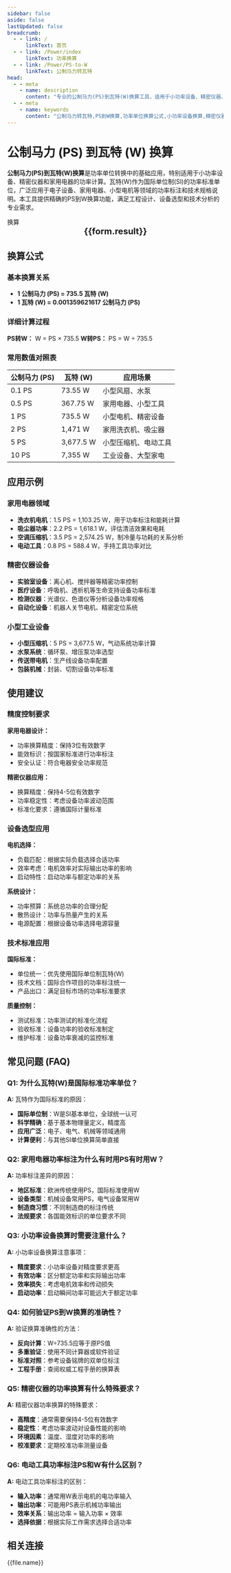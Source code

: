 ```yaml
---
sidebar: false
aside: false
lastUpdated: false
breadcrumb:
  - - link: /
      linkText: 首页
  - - link: /Power/index
      linkText: 功率换算
  - - link: /Power/PS-to-W
      linkText: 公制马力转瓦特
head:
  - - meta
    - name: description
      content: "专业的公制马力(PS)到瓦特(W)换算工具，适用于小功率设备、精密仪器、家用电器等功率计算，提供精确的换算公式和工程应用指导。"
  - - meta
    - name: keywords
      content: "公制马力转瓦特,PS到W换算,功率单位换算公式,小功率设备换算,精密仪器功率,家用电器功率,电机功率计算,瓦特功率单位,国际标准功率单位"
---
```

# 公制马力 (PS) 到瓦特 (W) 换算

**公制马力(PS)到瓦特(W)换算**是功率单位转换中的基础应用，特别适用于小功率设备、精密仪器和家用电器的功率计算。瓦特(W)作为国际单位制(SI)的功率标准单位，广泛应用于电子设备、家用电器、小型电机等领域的功率标注和技术规格说明。本工具提供精确的PS到W换算功能，满足工程设计、设备选型和技术分析的专业需求。

<script setup>
import { onMounted,reactive,inject ,ref  } from 'vue'
import { NButton,NForm ,NFormItem,NInput,NInputNumber,NSelect,NCard,useMessage ,NGrid ,NGi } from 'naive-ui'
import { defineClientComponent } from 'vitepress'
import { Power } from '../files';
const convert = inject('convert')
const seoKey = [
  '公制马力转瓦特', 'PS到W换算', '小功率设备换算', '精密仪器功率',
  '家用电器功率', '电机功率计算', '瓦特功率单位', '国际标准功率单位',
  '功率单位换算公式', '电子设备功率', '小型电机功率', '设备功率标注'
];
const options =  [
  { "label": "公制马力 (PS)","value": "PS" },
  { "label": "瓦特 (W)","value": "W" }
];
const formRef = ref(null);
const rules = {
  number:{
    required: true,
    type: 'number',
    trigger: "blur",
    message: '请输入数字'
  },
  to:{
    required: true,
    trigger: "select",
    message: '请选择转换单位'
  },
  from:{
    required: true,
    trigger: "select",
    message: '请选择原始单位'
  }
}
const form = reactive({
  number:null,
  to:'',
  from:'',
  result:'',
  title:'公制马力转瓦特',
})
const convertHandler = (e) => {
   e.preventDefault();
  formRef.value?.validate((errors)=>{
    if (!errors) {
      form.result = `${form.number}${form.from} = ${convert(form.number).from(form.from).to(form.to)}${form.to}`
    }
  })
}
</script>

<n-card title="公制马力(PS)到瓦特(W)换算器" embedded :bordered="false" hoverable>
  <n-form size="large" :model="form" ref='formRef' :rules="rules">
    <n-form-item label="数值"  path="number">
      <n-input-number size="large" style="width:100%" :min="0" v-model:value="form.number"   placeholder="请输入要换算的数值" />
    </n-form-item>
    <n-form-item label="从" path="from">
      <n-select  size="large" :options="options" v-model:value="form.from" placeholder="请选择原始单位" />
    </n-form-item>
    <n-form-item label="到" path="to">
      <n-select  size="large" :options="options" v-model:value="form.to" placeholder="请选择换算单位" />
    </n-form-item>
    <n-form-item>
      <n-button type="info" style="width:100%" @click="convertHandler">换算</n-button>
    </n-form-item>
  </n-form>
  <n-card  embedded :bordered="false" hoverable>
    <div  style="text-align:center;font-size:20px;">
      <strong>{{form.result}}</strong>
    </div>
  </n-card>
  <template #footer>
    <div style="display: flex; flex-wrap: wrap; gap: 8px; font-size: 12px; color: #666;">
      <span v-for="keyword in seoKey" :key="keyword" style="background: #f5f5f5; padding: 2px 6px; border-radius: 4px;">{{ keyword }}</span>
    </div>
  </template>
</n-card>

## 换算公式

### 基本换算关系
- **1 公制马力 (PS) = 735.5 瓦特 (W)**
- **1 瓦特 (W) = 0.001359621617 公制马力 (PS)**

### 详细计算过程
**PS转W：** W = PS × 735.5
**W转PS：** PS = W ÷ 735.5

### 常用数值对照表
| 公制马力 (PS) | 瓦特 (W) | 应用场景 |
|---------------|----------|----------|
| 0.1 PS | 73.55 W | 小型风扇、水泵 |
| 0.5 PS | 367.75 W | 家用电器、小型工具 |
| 1 PS | 735.5 W | 小型电机、精密设备 |
| 2 PS | 1,471 W | 家用洗衣机、吸尘器 |
| 5 PS | 3,677.5 W | 小型压缩机、电动工具 |
| 10 PS | 7,355 W | 工业设备、大型家电 |

## 应用示例

### 家用电器领域
- **洗衣机电机**：1.5 PS = 1,103.25 W，用于功率标注和能耗计算
- **吸尘器功率**：2.2 PS = 1,618.1 W，评估清洁效果和电耗
- **空调压缩机**：3.5 PS = 2,574.25 W，制冷量与功耗的关系分析
- **电动工具**：0.8 PS = 588.4 W，手持工具功率对比

### 精密仪器设备
- **实验室设备**：离心机、搅拌器等精密功率控制
- **医疗设备**：呼吸机、透析机等生命支持设备功率标准
- **检测仪器**：光谱仪、色谱仪等分析设备功率规格
- **自动化设备**：机器人关节电机、精密定位系统

### 小型工业设备
- **小型压缩机**：5 PS = 3,677.5 W，气动系统功率计算
- **水泵系统**：循环泵、增压泵功率选型
- **传送带电机**：生产线设备功率配置
- **包装机械**：封装、切割设备功率标准

## 使用建议

### 精度控制要求
**家用电器设计：**
- 功率换算精度：保持3位有效数字
- 能效标识：按国家标准进行功率标注
- 安全认证：符合电器安全功率规范

**精密仪器应用：**
- 换算精度：保持4-5位有效数字
- 功率稳定性：考虑设备功率波动范围
- 标准化要求：遵循国际计量标准

### 设备选型应用
**电机选择：**
- 负载匹配：根据实际负载选择合适功率
- 效率考虑：电机效率对实际输出功率的影响
- 启动特性：启动功率与额定功率的关系

**系统设计：**
- 功率预算：系统总功率的合理分配
- 散热设计：功率与热量产生的关系
- 电源配置：根据设备功率选择电源容量

### 技术标准应用
**国际标准：**
- 单位统一：优先使用国际单位制瓦特(W)
- 技术文档：国际合作项目的功率标注统一
- 产品出口：满足目标市场的功率标准要求

**质量控制：**
- 测试标准：功率测试的标准化流程
- 验收标准：设备功率的验收标准制定
- 维护标准：设备功率衰减的监控标准

## 常见问题 (FAQ)

### Q1: 为什么瓦特(W)是国际标准功率单位？
**A:** 瓦特作为国际标准的原因：
- **国际单位制**：W是SI基本单位，全球统一认可
- **科学精确**：基于基本物理量定义，精度高
- **应用广泛**：电子、电气、机械等领域通用
- **计算便利**：与其他SI单位换算简单直接

### Q2: 家用电器功率标注为什么有时用PS有时用W？
**A:** 功率标注差异的原因：
- **地区标准**：欧洲传统使用PS，国际标准使用W
- **设备类型**：机械设备常用PS，电气设备常用W
- **制造商习惯**：不同制造商的标注传统
- **法规要求**：各国能效标识的单位要求不同

### Q3: 小功率设备换算时需要注意什么？
**A:** 小功率设备换算注意事项：
- **精度要求**：小功率设备对精度要求更高
- **有效功率**：区分额定功率和实际输出功率
- **效率损失**：考虑电机效率和传动损失
- **启动功率**：启动瞬间功率可能远大于额定功率

### Q4: 如何验证PS到W换算的准确性？
**A:** 验证换算准确性的方法：
- **反向计算**：W÷735.5应等于原PS值
- **多重验证**：使用不同计算器或软件验证
- **标准对照**：参考设备铭牌的双单位标注
- **工程手册**：查阅权威工程手册的换算表

### Q5: 精密仪器的功率换算有什么特殊要求？
**A:** 精密仪器功率换算的特殊要求：
- **高精度**：通常需要保持4-5位有效数字
- **稳定性**：考虑功率波动对设备性能的影响
- **环境因素**：温度、湿度对功率的影响
- **校准要求**：定期校准功率测量设备

### Q6: 电动工具功率标注PS和W有什么区别？
**A:** 电动工具功率标注的区别：
- **输入功率**：通常用W表示电机的电功率输入
- **输出功率**：可能用PS表示机械功率输出
- **效率关系**：输出功率 = 输入功率 × 效率
- **选择依据**：根据实际工作需求选择合适功率

## 相关连接
<n-grid x-gap="12" :cols="2">
  <n-gi v-for="(file,index) in Power" :key="index">
    <n-button
      text
      tag="a"
      :href="file.path"
      type="info"
    >
      {{file.name}}
    </n-button>
  </n-gi>
</n-grid>